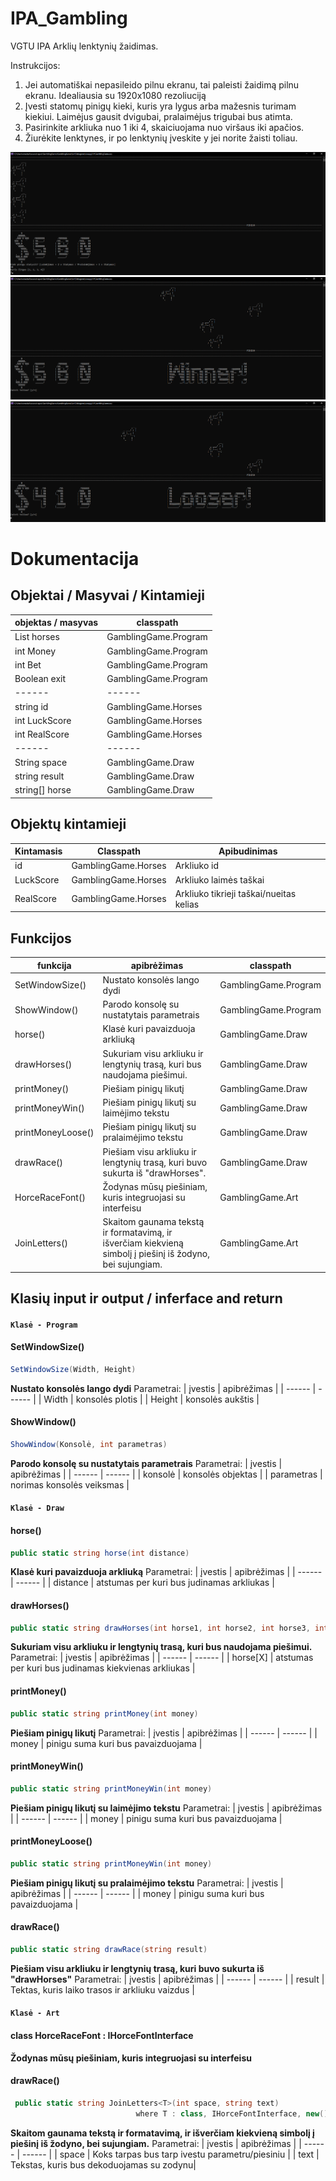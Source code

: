 # IPA_Gambling

VGTU IPA Arklių lenktynių žaidimas.

Instrukcijos:
1. Jei automatiškai nepasileido pilnu ekranu, tai paleisti žaidimą pilnu ekranu. Idealiausia su 1920x1080 rezoliuciją
2. Įvesti statomų pinigų kieki, kuris yra lygus arba mažesnis turimam kiekiui. Laimėjus gausit dvigubai, pralaimėjus trigubai bus atimta.
3. Pasirinkite arkliuka nuo 1 iki 4, skaiciuojama nuo viršaus iki apačios.
4. Žiurėkite lenktynes, ir po lenktynių įveskite y jei norite žaisti toliau.

![alt text](https://raw.githubusercontent.com/GioXmen/IPA_Gambling/develop/AppImages/Gambling_screen.png)
![alt text](https://raw.githubusercontent.com/GioXmen/IPA_Gambling/develop/AppImages/Win_screen.png)
![alt text](https://raw.githubusercontent.com/GioXmen/IPA_Gambling/develop/AppImages/Loose_screen.png)


# Dokumentacija
## Objektai / Masyvai / Kintamieji
| objektas / masyvas | classpath |
| ------ | ------ | 
| List<Horse> horses |GamblingGame.Program |
| int Money |GamblingGame.Program |
| int Bet |GamblingGame.Program |
| Boolean exit |GamblingGame.Program |
| ------ | ------ |
| string id |GamblingGame.Horses |
| int LuckScore |GamblingGame.Horses |
| int RealScore |GamblingGame.Horses |
| ------ | ------ |
| String space |GamblingGame.Draw |
| string result |GamblingGame.Draw |
| string[] horse |GamblingGame.Draw |

## Objektų kintamieji
| Kintamasis | Classpath |Apibudinimas |
| ------ | ------ | ------ | 
| id | GamblingGame.Horses | Arkliuko id  |
| LuckScore | GamblingGame.Horses | Arkliuko laimės taškai|
| RealScore | GamblingGame.Horses | Arkliuko tikrieji taškai/nueitas kelias|

## Funkcijos
| funkcija | apibrėžimas | classpath |
| ------ | ------ | ------ |
| SetWindowSize() | Nustato konsolės lango dydi| GamblingGame.Program |
| ShowWindow() | Parodo konsolę su nustatytais parametrais| GamblingGame.Program |
| horse() | Klasė kuri pavaizduoja arkliuką| GamblingGame.Draw |
| drawHorses() | Sukuriam visu arkliuku ir lengtynių trasą, kuri bus naudojama piešimui. | GamblingGame.Draw |
| printMoney() | Piešiam pinigų likutį| GamblingGame.Draw |
| printMoneyWin() | Piešiam pinigų likutį su laimėjimo tekstu| GamblingGame.Draw |
| printMoneyLoose() | Piešiam pinigų likutį su pralaimėjimo tekstu| GamblingGame.Draw |
| drawRace() | Piešiam visu arkliuku ir lengtynių trasą, kuri buvo sukurta iš "drawHorses". | GamblingGame.Draw |
| HorceRaceFont() | Žodynas mūsų piešiniam, kuris integruojasi su interfeisu| GamblingGame.Art |
| JoinLetters() | Skaitom gaunama tekstą ir formatavimą, ir išverčiam kiekvieną simbolį į piešinį iš žodyno, bei sujungiam.| GamblingGame.Art |





## Klasių input ir output  / inferface and return

#### **`Klasė - Program`**

#### SetWindowSize()
```csharp
SetWindowSize(Width, Height)
```
**Nustato konsolės lango dydi**
Parametrai:
| įvestis | apibrėžimas |
| ------ | ------ |
| Width | konsolės plotis |
| Height | konsolės aukštis |


#### ShowWindow()
```csharp
ShowWindow(Konsolė, int parametras)
```
**Parodo konsolę su nustatytais parametrais**
Parametrai:
| įvestis | apibrėžimas |
| ------ | ------ |
| konsolė | konsolės objektas |
| parametras | norimas konsolės veiksmas |

#### **`Klasė - Draw`**

#### horse()
```csharp
public static string horse(int distance)

```
**Klasė kuri pavaizduoja arkliuką**
Parametrai:
| įvestis | apibrėžimas |
| ------ | ------ |
| distance | atstumas per kuri bus judinamas arkliukas |

#### drawHorses()
```csharp
public static string drawHorses(int horse1, int horse2, int horse3, int horse4)

```
**Sukuriam visu arkliuku ir lengtynių trasą, kuri bus naudojama piešimui.**
Parametrai:
| įvestis | apibrėžimas |
| ------ | ------ |
| horse[X] | atstumas per kuri bus judinamas kiekvienas arkliukas |

#### printMoney()
```csharp
public static string printMoney(int money)

```
**Piešiam pinigų likutį**
Parametrai:
| įvestis | apibrėžimas |
| ------ | ------ |
| money | pinigu suma kuri bus pavaizduojama |

#### printMoneyWin()
```csharp
public static string printMoneyWin(int money)

```
**Piešiam pinigų likutį su laimėjimo tekstu**
Parametrai:
| įvestis | apibrėžimas |
| ------ | ------ |
| money | pinigu suma kuri bus pavaizduojama |

#### printMoneyLoose()
```csharp
public static string printMoneyWin(int money)

```
**Piešiam pinigų likutį su pralaimėjimo tekstu**
Parametrai:
| įvestis | apibrėžimas |
| ------ | ------ |
| money | pinigu suma kuri bus pavaizduojama |

#### drawRace()
```csharp
public static string drawRace(string result)

```
**Piešiam visu arkliuku ir lengtynių trasą, kuri buvo sukurta iš "drawHorses"**
Parametrai:
| įvestis | apibrėžimas |
| ------ | ------ |
| result | Tektas, kuris laiko trasos ir arkliuku vaizdus |

#### **`Klasė - Art`**

#### class HorceRaceFont : IHorceFontInterface
**Žodynas mūsų piešiniam, kuris integruojasi su interfeisu**

#### drawRace()
```csharp
 public static string JoinLetters<T>(int space, string text)
                            where T : class, IHorceFontInterface, new()

```
**Skaitom gaunama tekstą ir formatavimą, ir išverčiam kiekvieną simbolį į piešinį iš žodyno, bei sujungiam.**
Parametrai:
| įvestis | apibrėžimas |
| ------ | ------ |
| space | Koks tarpas bus tarp ivestu parametru/piesiniu |
| text | Tekstas, kuris bus dekoduojamas su zodynu|
